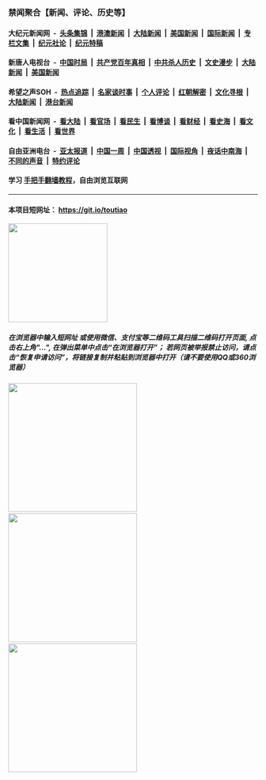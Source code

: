 ### 禁闻聚合【新闻、评论、历史等】

#### 大纪元新闻网 &nbsp;-&nbsp; [头条集锦](indexes/E头条集锦.md?t=02092055) &nbsp;|&nbsp; [港澳新闻](indexes/E港澳新闻.md?t=02092055)  &nbsp;|&nbsp; [大陆新闻](indexes/E大陆新闻.md?t=02092055) &nbsp;|&nbsp; [美国新闻](indexes/E美国新闻.md?t=02092055) &nbsp;|&nbsp; [国际新闻](indexes/E国际新闻.md?t=02092055) &nbsp;|&nbsp; [专栏文集](indexes/E专栏文集.md?t=02092055) &nbsp;|&nbsp; [纪元社论](indexes/E纪元社论.md?t=02092055) &nbsp;|&nbsp; [纪元特稿](indexes/E纪元特稿.md?t=02092055) 

#### 新唐人电视台 &nbsp;-&nbsp; [中国时局](indexes/N中国时局.md?t=02092055) &nbsp;|&nbsp; [共产党百年真相](indexes/N共产党百年真相.md?t=02092055) &nbsp;|&nbsp; [中共杀人历史](indexes/N中共杀人历史.md?t=02092055) &nbsp;|&nbsp; [文史漫步](indexes/N文史漫步.md?t=02092055) &nbsp;|&nbsp; [大陆新闻](indexes/N大陆新闻.md?t=02092055) &nbsp;|&nbsp; [美国新闻](indexes/N美国新闻.md?t=02092055)

#### 希望之声SOH &nbsp;-&nbsp; [热点追踪](indexes/H热点追踪.md?t=02092055) &nbsp;|&nbsp; [名家谈时事](indexes/H名家谈时事.md?t=02092055) &nbsp;|&nbsp; [个人评论](indexes/H个人评论.md?t=02092055)  &nbsp;|&nbsp; [红朝解密](indexes/H红朝解密.md?t=02092055) &nbsp;|&nbsp; [文化寻根](indexes/H文化寻根.md?t=02092055) &nbsp;|&nbsp; [大陆新闻](indexes/H大陆新闻.md?t=02092055) &nbsp;|&nbsp; [港台新闻](indexes/H港台新闻.md?t=02092055)

#### 看中国新闻网 &nbsp;-&nbsp; [看大陆](indexes/S看大陆.md?t=02092055) &nbsp;|&nbsp; [看官场](indexes/S看官场.md?t=02092055) &nbsp;|&nbsp; [看民生](indexes/S看民生.md?t=02092055)  &nbsp;|&nbsp; [看博谈](indexes/S看博谈.md?t=02092055) &nbsp;|&nbsp; [看财经](indexes/S看财经.md?t=02092055) &nbsp;|&nbsp; [看史海](indexes/S看史海.md?t=02092055) &nbsp;|&nbsp; [看文化](indexes/S看文化.md?t=02092055) &nbsp;|&nbsp; [看生活](indexes/S看生活.md?t=02092055) &nbsp;|&nbsp; [看世界](indexes/S看世界.md?t=02092055)

#### 自由亚洲电台 &nbsp;-&nbsp; [亚太报道](indexes/R亚太报道.md?t=02092055) &nbsp;|&nbsp; [中国一周](indexes/R中国一周.md?t=02092055) &nbsp;|&nbsp; [中国透视](indexes/R中国透视.md?t=02092055)  &nbsp;|&nbsp; [国际视角](indexes/R国际视角.md?t=02092055) &nbsp;|&nbsp; [夜话中南海](indexes/R夜话中南海.md?t=02092055) &nbsp;|&nbsp; [不同的声音](indexes/R不同的声音.md?t=02092055) &nbsp;|&nbsp; [特约评论](indexes/R特约评论.md?t=02092055)

#### 学习 [手把手翻墙教程](https://github.com/gfw-breaker/guides/wiki)，自由浏览互联网

----

#### 本项目短网址： https://git.io/toutiao
<img src="https://raw.githubusercontent.com/gfw-breaker/banned-news/master/scripts/img/qr.png" width="200px"/>  

##### 在浏览器中输入短网址 或使用微信、支付宝等二维码工具扫描二维码打开页面, 点击右上角"...", 在弹出菜单中点击“在浏览器打开”； 若网页被举报禁止访问，请点击“恢复申请访问”，将链接复制并粘贴到浏览器中打开（请不要使用QQ或360浏览器）

<img src="https://raw.githubusercontent.com/gfw-breaker/banned-news/master/scripts/img/1.png" width="260px"/> &nbsp; <img src="https://raw.githubusercontent.com/gfw-breaker/banned-news/master/scripts/img/2.png" width="260px"/> &nbsp; <img src="https://raw.githubusercontent.com/gfw-breaker/banned-news/master/scripts/img/3.png" width="260px"/>
